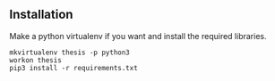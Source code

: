 ## Installation
Make a python virtualenv if you want and install the required libraries.
```
mkvirtualenv thesis -p python3
workon thesis
pip3 install -r requirements.txt
```
